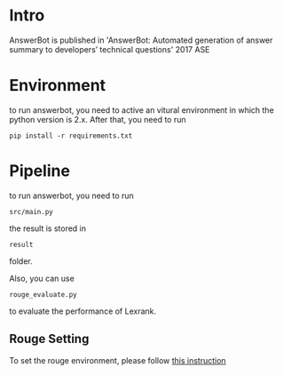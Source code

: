 # Intro
AnswerBot is published in 'AnswerBot: Automated generation of answer summary to developers’ technical questions' 2017 ASE
# Environment
to run answerbot, you need to active an vitural environment in which the python version is 2.x. After that, you need to run
```
pip install -r requirements.txt
```

# Pipeline
to run answerbot, you need to run
```
src/main.py
```
the result is stored in 
```
result
```
folder.

Also, you can use 
```
rouge_evaluate.py
```
to evaluate the performance of Lexrank.
## Rouge Setting
To set the rouge environment, please follow [this instruction](https://stackoverflow.com/a/57686103/10143020)
